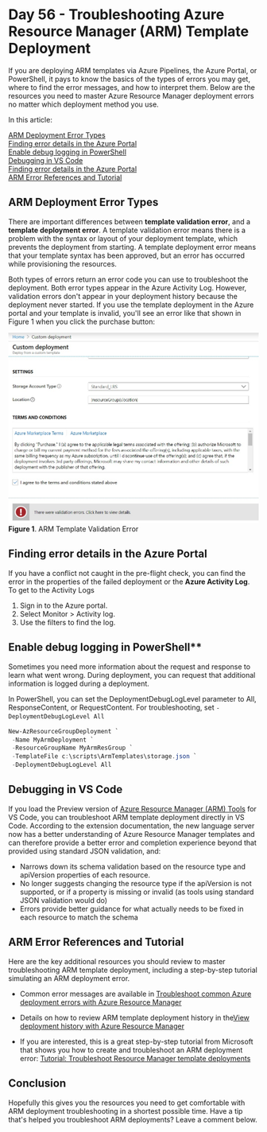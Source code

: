 # Day 56 - Troubleshooting Azure Resource Manager (ARM) Template Deployment

If you are deploying ARM templates via Azure Pipelines, the Azure Portal, or PowerShell, it pays to know the basics of the types of errors you may get, where to find the error messages, and how to interpret them. Below are the resources you need to master Azure Resource Manager deployment errors no matter which deployment method you use.

In this article:

[ARM Deployment Error Types](#arm-deployment-error-types) </br>
[Finding error details in the Azure Portal](#finding-error-details-in-the-azure-portal) </br>
[Enable debug logging in PowerShell](#Enable-debug-logging-in-powershell) </br>
[Debugging in VS Code](#debugging-in-vs-code) </br>
[Finding error details in the Azure Portal](#finding-error-details-in-the-azure-portal) </br>
[ARM Error References and Tutorial](#arm-error-references-and-tutorial) </br>

## ARM Deployment Error Types

There are important differences between **template validation error**, and a **template deployment error**. A template validation error means there is a problem with the syntax or layout of your deployment template, which prevents the deployment from starting. A template deployment error means that your template syntax has been approved, but an error has occurred while provisioning the resources.

 Both types of errors return an error code you can use to troubleshoot the deployment. Both error types appear in the Azure Activity Log. However, validation errors don't appear in your deployment history because the deployment never started. If you use the template deployment in the Azure portal and your template is invalid, you'll see an error like that shown in Figure 1 when you click the purchase button:

![001](../images/day56/fig1.valid.error.jpg)
 **Figure 1**. ARM Template Validation Error

## Finding error details in the Azure Portal

 If you have a conflict not caught in the pre-flight check, you can find the error in the properties of the failed deployment or the **Azure Activity Log**. To get to the Activity Logs 

1. Sign in to the Azure portal.
2. Select Monitor > Activity log.
3. Use the filters to find the log.

## Enable debug logging in PowerShell**

Sometimes you need more information about the request and response to learn what went wrong. During deployment, you can request that additional information is logged during a deployment.

In PowerShell, you can set the DeploymentDebugLogLevel parameter to All, ResponseContent, or RequestContent. For troubleshooting, set `-DeploymentDebugLogLevel All`

``` PowerShell
New-AzResourceGroupDeployment `
 -Name MyArmDeployment `
 -ResourceGroupName MyArmResGroup `
 -TemplateFile c:\scripts\ArmTemplates\storage.json `
 -DeploymentDebugLogLevel All
  ```

## Debugging in VS Code

If you load the Preview version of [Azure Resource Manager (ARM) Tools](#https://marketplace.visualstudio.com/items?itemName=msazurermtools.azurerm-vscode-tools) for VS Code, you can troubleshoot ARM template deployment directly in VS Code. According to the extension documentation, the new language server now has a better understanding of Azure Resource Manager templates and can therefore provide a better error and completion experience beyond that provided using standard JSON validation, and:
- Narrows down its schema validation based on the resource type and apiVersion properties of each resource.
- No longer suggests changing the resource type if the apiVersion is not supported, or if a property is missing or invalid (as tools using standard JSON validation would do)
- Errors provide better guidance for what actually needs to be fixed in each resource to match the schema

## ARM Error References and Tutorial

Here are the key additional resources you should review to master troubleshooting ARM template deployment, including a step-by-step tutorial simulating an ARM deployment error.

- Common error messages are available in [Troubleshoot common Azure deployment errors with Azure Resource Manager](https://docs.microsoft.com/en-us/azure/azure-resource-manager/resource-manager-common-deployment-errors)

- Details on how to review ARM template deployment history in the[View deployment history with Azure Resource Manager](https://docs.microsoft.com/en-us/azure/azure-resource-manager/resource-manager-deployment-operations)

- If you are interested, this is a great step-by-step tutorial from Microsoft that shows you how to create and troubleshoot an ARM deployment error: [Tutorial: Troubleshoot Resource Manager template deployments](https://docs.microsoft.com/en-us/azure/azure-resource-manager/resource-manager-tutorial-troubleshoot)

## Conclusion

Hopefully this gives you the resources you need to get comfortable with ARM deployment troubleshooting in a shortest possible time. Have a tip that's helped you troubleshoot ARM deployments? Leave a comment below.

